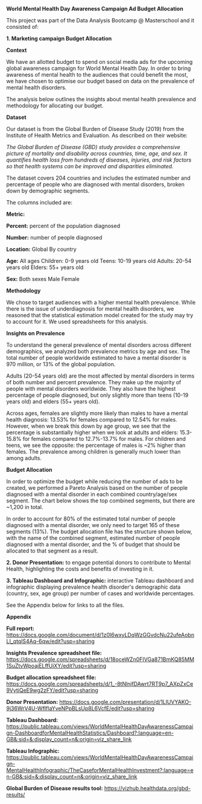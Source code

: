 **World Mental Health Day Awareness Campaign Ad Budget Allocation**

This project was part of the Data Analysis Bootcamp @ Masterschool and it consisted of:

**1. Marketing campaign Budget Allocation**

**Context**

We have an allotted budget to spend on social media ads for the upcoming global awareness campaign for World Mental Health Day. In order to bring awareness of mental health to the audiences that could benefit the most, we have chosen to optimise our budget based on data on the prevalence of mental health disorders.

The analysis below outlines the insights about mental health prevalence and methodology for allocating our budget.


**Dataset**

Our dataset is from the Global Burden of Disease Study (2019) from the Institute of Health Metrics and Evaluation. As described on their website:


_The Global Burden of Disease (GBD) study provides a comprehensive picture of mortality and disability across countries, time, age, and sex. It quantifies health loss from hundreds of diseases, injuries, and risk factors so that health systems can be improved and disparities eliminated._


The dataset covers 204 countries and includes the estimated number and percentage of people who are diagnosed with mental disorders, broken down by demographic segments.

The columns included are:

**Metric:**

**Percent:** percent of the population diagnosed

**Number:** number of people diagnosed

**Location:**
Global
By country

**Age:**
All ages
Children: 0-9 years old
Teens: 10-19 years old
Adults: 20-54 years old
Elders: 55+ years old

**Sex:**
Both sexes
Male
Female


**Methodology**

We chose to target audiences with a higher mental health prevalence. While there is the issue of underdiagnosis for mental health disorders, we reasoned that the statistical estimation model created for the study may try to account for it.
We used spreadsheets for this analysis.


**Insights on Prevalence**

To understand the general prevalence of mental disorders across different demographics, we analyzed both prevalence metrics by age and sex.
The total number of people worldwide estimated to have a mental disorder is 970 million, or 13% of the global population.
  
Adults (20-54 years old) are the most affected by mental disorders in terms of both number and percent prevalence. They make up the majority of people with mental disorders worldwide. They also have the highest percentage of people diagnosed, but only slightly more than teens (10-19 years old) and elders (55+ years old).
  
Across ages, females are slightly more likely than males to have a mental health diagnosis: 13.53% for females compared to 12.54% for males. However, when we break this down by age group, we see that the percentage is substantially higher when we look at adults and elders: 15.3-15.8% for females compared to 12.7%-13.7% for males. For children and teens, we see the opposite: the percentage of males is ~2% higher than females. The prevalence among children is generally much lower than among adults.


**Budget Allocation**

In order to optimize the budget while reducing the number of ads to be created, we performed a Pareto Analysis based on the number of people diagnosed with a mental disorder in each combined country/age/sex segment. The chart below shows the top combined segments, but there are ~1,200 in total.

In order to account for 80% of the estimated total number of people diagnosed with a mental disorder, we only need to target 165 of these segments (13%). The budget allocation file has the structure shown below, with the name of the combined segment, estimated number of people diagnosed with a mental disorder, and the % of budget that should be allocated to that segment as a result.


**2. Donor Presentation:** to engage potential donors to contribute to Mental Health, highlighting the costs and benefits of investing in it. 

**3. Tableau Dashboard and Infographic:** interactive Tableau dashboard and infographic displaying prevalence health disorder's demographic data (country, sex, age group) per number of cases and worldwide percentages.



See the Appendix below for links to all the files.


**Appendix**

**Full report:** https://docs.google.com/document/d/1z0l6wxyLDqWzGGvdcNu22ufeAobnLI_qtqlS4Aq-6qw/edit?usp=sharing

**Insights Prevalence spreadsheet file:** https://docs.google.com/spreadsheets/d/18oceWZn0FIVGa871BmKQ85MM1SuZtvWpoajELffUiXY/edit?usp=sharing

**Budget allocation spreadsheet file:** https://docs.google.com/spreadsheets/d/1_-8tNlnjfDAwrt7RT9p7_AXpZxCe9VytiQeE9wg2zFY/edit?usp=sharing

**Donor Presentation:** https://docs.google.com/presentation/d/1LlUVYAKO-9j36WrV4U-WfIflaYveNPpBLsUp8L6VcfE/edit?usp=sharing

**Tableau Dashboard:** https://public.tableau.com/views/WorldMentalHealthDayAwarenessCampaign-DashboardforMentalHealthStatistics/Dashboard?:language=en-GB&:sid=&:display_count=n&:origin=viz_share_link

**Tableau Infographic:** https://public.tableau.com/views/WorldMentalHealthDayAwarenessCampaign-MentalHealthInfographic/TheCaseforMentalHealthInvestment?:language=en-GB&:sid=&:display_count=n&:origin=viz_share_link

**Global Burden of Disease results tool:** https://vizhub.healthdata.org/gbd-results/


